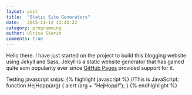 ```yaml
---
layout: post
title:  "Static Site Generators"
date:   2015-11-12 13:42:22
category: programming
author: Ulrica Skarin
comments: true
---
```

Hello there.
I have just started on the project to build this blogging website using Jekyll and Sass. Jekyll is a
static website generator that has gained quite som popularity ever since [GitHub Pages][github] provided support for it.


[github]: https://pages.github.com/

Testing javascript snips:
{% highlight javascript %}
//This is JavaScript:
function HejHopp(arg) {
    alert (arg + "HejHopp!");
    }
{% endhighlight %}
